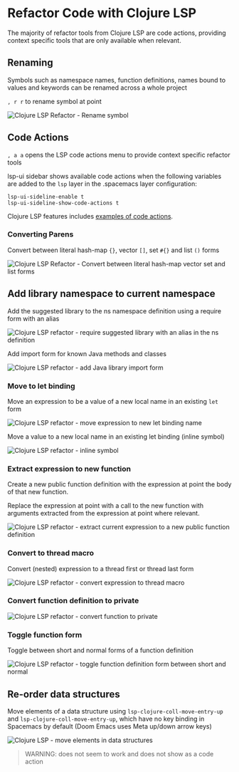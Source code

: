 # Refactor Code with Clojure LSP

The majority of refactor tools from Clojure LSP are code actions, providing context specific tools that are only available when relevant.


## Renaming

Symbols such as namespace names, function definitions, names bound to values and keywords can be renamed across a whole project

`, r r` to rename symbol at point

![Clojure LSP Refactor - Rename symbol](https://clojure-lsp.io/spacemacs/images/features/rename.gif)



## Code Actions

`, a a` opens the LSP code actions menu to provide context specific refactor tools

lsp-ui sidebar shows available code actions when the following variables are added to the `lsp` layer in the .spacemacs layer configuration:

```elisp
lsp-ui-sideline-enable t
lsp-ui-sideline-show-code-actions t
```

Clojure LSP features includes [examples of code actions](https://clojure-lsp.io/features/#code-actions).


### Converting Parens

Convert between literal hash-map `{}`, vector `[]`, set `#{}` and list `()` forms

![Clojure LSP Refactor - Convert between literal hash-map vector set and list forms](https://clojure-lsp.io/spacemacs/images/features/change-coll.gif)


## Add library namespace to current namespace

Add the suggested library to the ns namespace definition using a require form with an alias

![Clojure LSP refactor - require suggested library with an alias in the ns definition](https://clojure-lsp.io/spacemacs/images/features/add-alias-suggestion.gif)

Add import form for known Java methods and classes

![Clojure LSP refactor - add Java library import form](https://clojure-lsp.io/spacemacs/images/features/add-common-import.gif)


### Move to let binding

Move an expression to be a value of a new local name in an existing `let` form

![Clojure LSP refactor - move expression to new let binding name](https://clojure-lsp.io/spacemacs/images/features/move-to-let.gif)


Move a value to a new local name in an existing let binding (inline symbol)

![Clojure LSP refactor - inline symbol](https://clojure-lsp.io/spacemacs/images/features/inline-symbol.gif)


### Extract expression to new function

Create a new public function definition with the expression at point the body of that new function.

Replace the expression at point with a call to the new function with arguments extracted from the expression at point where relevant.

![Clojure LSP refactor - extract current expression to a new public function definition](https://clojure-lsp.io/spacemacs/images/features/extract-function.gif)


### Convert to thread macro

Convert (nested) expression to a thread first or thread last form

![Clojure LSP refactor - convert expression to thread macro](https://clojure-lsp.io/spacemacs/images/features/thread-first-all.gif)


### Convert function definition to private

![Clojure LSP refactor - convert function to private](https://clojure-lsp.io/spacemacs/images/features/create-private-function.gif)


### Toggle function form

Toggle between short and normal forms of a function definition

![Clojure LSP refactor - toggle function definition form between short and normal](https://clojure-lsp.io/spacemacs/images/features/cycle-fn-literal.gif)


## Re-order data structures

Move elements of a data structure using `lsp-clojure-coll-move-entry-up` and `lsp-clojure-coll-move-entry-up`, which have no key binding in Spacemacs by default (Doom Emacs uses Meta up/down arrow keys)

![Clojure LSP - move elements in data structures](https://clojure-lsp.io/spacemacs/images/features/move-coll-entry.gif)

> WARNING: does not seem to work and does not show as a code action
